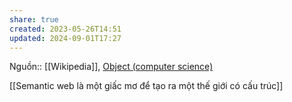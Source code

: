 ```yaml
---
share: true
created: 2023-05-26T14:51
updated: 2024-09-01T17:27
---
```

Nguồn:: [[Wikipedia]], [Object (computer science)](https://en.wikipedia.org/wiki/Object_(computer_science))

[[Semantic web là một giấc mơ để tạo ra một thế giới có cấu trúc]] 